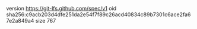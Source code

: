 version https://git-lfs.github.com/spec/v1
oid sha256:c9acb203d4dfe251da2e54f7f89c26acd40834c89b7301c6ace2fa67e2a849a4
size 767
